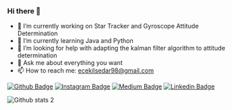 ### Hi there 👋



- 🔭 I’m currently working on Star Tracker and Gyroscope Attitude Determination 
- 🌱 I’m currently learning Java and Python
- 🤔 I’m looking for help with adapting the kalman filter algorithm to attitude determination
- 💬 Ask me about everything you want
- 📫 How to reach me: ecekilsedar98@gmail.com


[![Github Badge](https://img.shields.io/badge/-Github-000?style=quare&labelColor=000&logo=Github&logoColor=white&link=link)](https://github.com/gulsenece) 
[![Instagram Badge](https://img.shields.io/badge/-Instagram-C13584?style=flat-quare&labelColor=C13584&logo=instagram&logoColor=white&link=link)](https://www.instagram.com/gekengineer/) 
[![Medium Badge](https://img.shields.io/badge/-Medium-757575?style=flat-quare&labelColor=757575&logo=Medium&logoColor=white&link=link)](https://medium.com/@gulsenece) 
[![Linkedin Badge](https://img.shields.io/badge/-Linkedin-blue?style=flat-quare&labelColor=blue&logo=Linkedin&logoColor=white&link=link)](https://www.linkedin.com/in/g%C3%BCl%C5%9Fen-ece-kilsedar-b34b03184/)


![Github stats 2](https://github-readme-stats.vercel.app/api?username=gulsenece&show_icons=true&theme=radical)
